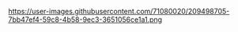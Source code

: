 
https://user-images.githubusercontent.com/71080020/209498705-7bb47ef4-59c8-4b58-9ec3-3651056ce1a1.png
